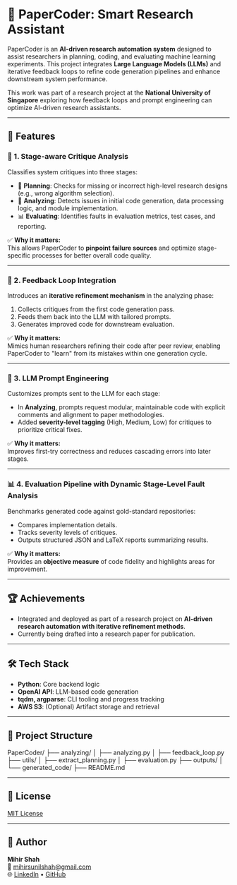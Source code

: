 # 📝 PaperCoder: Smart Research Assistant

PaperCoder is an **AI-driven research automation system** designed to assist researchers in planning, coding, and evaluating machine learning experiments. This project integrates **Large Language Models (LLMs)** and iterative feedback loops to refine code generation pipelines and enhance downstream system performance.  

This work was part of a research project at the **National University of Singapore** exploring how feedback loops and prompt engineering can optimize AI-driven research assistants.  

---

## 🚀 Features
### 🔹 1. Stage-aware Critique Analysis
Classifies system critiques into three stages:  
- 🧠 **Planning**: Checks for missing or incorrect high-level research designs (e.g., wrong algorithm selection).  
- 🧪 **Analyzing**: Detects issues in initial code generation, data processing logic, and module implementation.  
- 📊 **Evaluating**: Identifies faults in evaluation metrics, test cases, and reporting.

✅ **Why it matters:**  
This allows PaperCoder to **pinpoint failure sources** and optimize stage-specific processes for better overall code quality.  

---

### 🔁 2. Feedback Loop Integration
Introduces an **iterative refinement mechanism** in the analyzing phase:  
1. Collects critiques from the first code generation pass.  
2. Feeds them back into the LLM with tailored prompts.  
3. Generates improved code for downstream evaluation.  

✅ **Why it matters:**  
Mimics human researchers refining their code after peer review, enabling PaperCoder to "learn" from its mistakes within one generation cycle.  

---

### 🤖 3. LLM Prompt Engineering
Customizes prompts sent to the LLM for each stage:  
- In **Analyzing**, prompts request modular, maintainable code with explicit comments and alignment to paper methodologies.  
- Added **severity-level tagging** (High, Medium, Low) for critiques to prioritize critical fixes.

✅ **Why it matters:**  
Improves first-try correctness and reduces cascading errors into later stages.  

---

### 📊 4. Evaluation Pipeline with Dynamic Stage-Level Fault Analysis
Benchmarks generated code against gold-standard repositories:  
- Compares implementation details.  
- Tracks severity levels of critiques.  
- Outputs structured JSON and LaTeX reports summarizing results.  

✅ **Why it matters:**  
Provides an **objective measure** of code fidelity and highlights areas for improvement.  

---

## 🏆 Achievements
- Integrated and deployed as part of a research project on **AI-driven research automation with iterative refinement methods**.  
- Currently being drafted into a research paper for publication.  

---

## 🛠 Tech Stack
- **Python**: Core backend logic  
- **OpenAI API**: LLM-based code generation  
- **tqdm, argparse**: CLI tooling and progress tracking  
- **AWS S3**: (Optional) Artifact storage and retrieval  

---

## 📂 Project Structure
PaperCoder/
├── analyzing/
│ ├── analyzing.py
│ ├── feedback_loop.py
├── utils/
│ ├── extract_planning.py
│ ├── evaluation.py
├── outputs/
│ └── generated_code/
├── README.md


---

## 📜 License
[MIT License](LICENSE)

---

## 👤 Author
**Mihir Shah**  
📧 mihirsunilshah@gmail.com  
🌐 [LinkedIn](https://linkedin.com/in/mihirsunilshah) • [GitHub](https://github.com/mihirshah2005)
